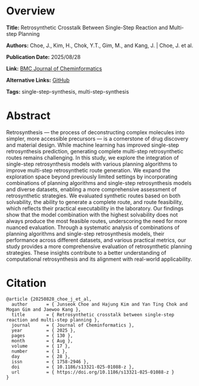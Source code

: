 # Overview
**Title:**
Retrosynthetic Crosstalk Between Single-Step Reaction and Multi-step Planning

**Authors:**
Choe, J., Kim, H., Chok, Y.T., Gim, M., and Kang, J. |
Choe, J. et al.

**Publication Date:**
2025/08/28

**Link:**
[BMC Journal of Cheminformatics](https://jcheminf.biomedcentral.com/articles/10.1186/s13321-025-01088-z)

**Alternative Links:**
[GitHub](https://github.com/dmis-lab/RetroCrosstalk)

**Tags:**
single-step-synthesis, multi-step-synthesis


# Abstract
Retrosynthesis — the process of deconstructing complex molecules into simpler, more accessible precursors — is a cornerstone of drug discovery and material design.
While machine learning has improved single-step retrosynthesis prediction, generating complete multi-step retrosynthetic routes remains challenging.
In this study, we explore the integration of single-step retrosynthesis models with various planning algorithms to improve multi-step retrosynthetic route generation.
We expand the exploration space beyond previously limited settings by incorporating combinations of planning algorithms and single-step retrosynthesis models and diverse datasets, enabling a more comprehensive assessment of retrosynthetic strategies.
We evaluated synthetic routes based on both solvability, the ability to generate a complete route, and route feasibility, which reflects their practical executability in the laboratory.
Our findings show that the model combination with the highest solvability does not always produce the most feasible routes, underscoring the need for more nuanced evaluation.
Through a systematic analysis of combinations of planning algorithms and single-step retrosynthesis models, their performance across different datasets, and various practical metrics, our study provides a more comprehensive evaluation of retrosynthetic planning strategies.
These insights contribute to a better understanding of computational retrosynthesis and its alignment with real-world applicability.


# Citation
```
@article {20250828_choe_j_et_al,
  author       = { Junseok Choe and Hajung Kim and Yan Ting Chok and Mogan Gim and Jaewoo Kang },
  title        = { Retrosynthetic crosstalk between single-step reaction and multi-step planning },
  journal      = { Journal of Cheminformatics },
  year         = { 2025 },
  pages        = { 130 },
  month        = { Aug },
  volume       = { 17 },
  number       = { 1 },
  day          = { 28 },
  issn         = { 1758-2946 },
  doi          = { 10.1186/s13321-025-01088-z },
  url          = { https://doi.org/10.1186/s13321-025-01088-z }
}
```
